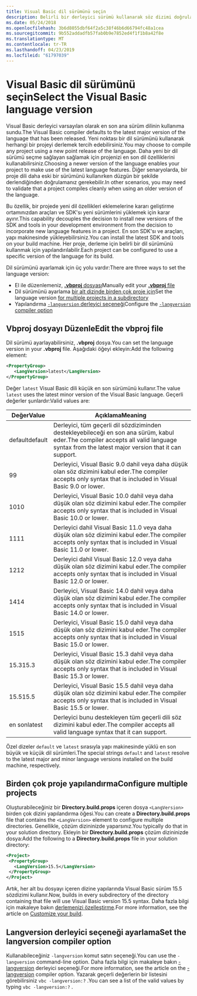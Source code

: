 ```yaml
---
title: Visual Basic dil sürümünü seçin
description: Belirli bir derleyici sürümü kullanarak söz dizimi doğrulama gerçekleştirmek için derleyicinin yapılandırın.
ms.date: 05/24/2018
ms.openlocfilehash: 3b6d8055dbf64f2a5c38f46b6d66794fc48a1cea
ms.sourcegitcommit: 9b552addadfb57fab0b9e7852ed4f1f1b8a42f8e
ms.translationtype: MT
ms.contentlocale: tr-TR
ms.lasthandoff: 04/23/2019
ms.locfileid: "61797039"
---
```

# <a name="select-the-visual-basic-language-version"></a><span data-ttu-id="4b820-103">Visual Basic dil sürümünü seçin</span><span class="sxs-lookup"><span data-stu-id="4b820-103">Select the Visual Basic language version</span></span>

<span data-ttu-id="4b820-104">Visual Basic derleyici varsayılan olarak en son ana sürüm dilinin kullanıma sundu.</span><span class="sxs-lookup"><span data-stu-id="4b820-104">The Visual Basic compiler defaults to the latest major version of the language that has been released.</span></span> <span data-ttu-id="4b820-105">Yeni noktası bir dil sürümünü kullanarak herhangi bir projeyi derlemek tercih edebilirsiniz.</span><span class="sxs-lookup"><span data-stu-id="4b820-105">You may choose to compile any project using a new point release of the language.</span></span> <span data-ttu-id="4b820-106">Daha yeni bir dil sürümü seçme sağlayan sağlamak için projenizi en son dil özelliklerini kullanabilirsiniz.</span><span class="sxs-lookup"><span data-stu-id="4b820-106">Choosing a newer version of the language enables your project to make use of the latest language features.</span></span> <span data-ttu-id="4b820-107">Diğer senaryolarda, bir proje dili daha eski bir sürümünü kullanırken düzgün bir şekilde derlendiğinden doğrulamanız gerekebilir.</span><span class="sxs-lookup"><span data-stu-id="4b820-107">In other scenarios, you may need to validate that a project compiles cleanly when using an older version of the language.</span></span>

<span data-ttu-id="4b820-108">Bu özellik, bir projede yeni dil özellikleri eklemelerine kararı geliştirme ortamınızdan araçları ve SDK'sı yeni sürümlerini yüklemek için karar ayırır.</span><span class="sxs-lookup"><span data-stu-id="4b820-108">This capability decouples the decision to install new versions of the SDK and tools in your development environment from the decision to incorporate new language features in a project.</span></span> <span data-ttu-id="4b820-109">En son SDK'sı ve araçları, yapı makinesinde yükleyebilirsiniz.</span><span class="sxs-lookup"><span data-stu-id="4b820-109">You can install the latest SDK and tools on your build machine.</span></span> <span data-ttu-id="4b820-110">Her proje, derleme için belirli bir dil sürümünü kullanmak için yapılandırılabilir.</span><span class="sxs-lookup"><span data-stu-id="4b820-110">Each project can be configured to use a specific version of the language for its build.</span></span>

<span data-ttu-id="4b820-111">Dil sürümünü ayarlamak için üç yolu vardır:</span><span class="sxs-lookup"><span data-stu-id="4b820-111">There are three ways to set the language version:</span></span>

- <span data-ttu-id="4b820-112">El ile düzenlemeniz, [ **.vbproj** dosyası](#edit-the-vbproj-file)</span><span class="sxs-lookup"><span data-stu-id="4b820-112">Manually edit your [**.vbproj** file](#edit-the-vbproj-file)</span></span>
- <span data-ttu-id="4b820-113">Dil sürümünü ayarlama [bir alt dizinde birden çok proje için](#configure-multiple-projects)</span><span class="sxs-lookup"><span data-stu-id="4b820-113">Set the language version [for multiple projects in a subdirectory](#configure-multiple-projects)</span></span>
- <span data-ttu-id="4b820-114">Yapılandırma [ `-langversion` derleyici seçeneği](#set-the-langversion-compiler-option)</span><span class="sxs-lookup"><span data-stu-id="4b820-114">Configure the [`-langversion` compiler option](#set-the-langversion-compiler-option)</span></span>

## <a name="edit-the-vbproj-file"></a><span data-ttu-id="4b820-115">Vbproj dosyayı Düzenle</span><span class="sxs-lookup"><span data-stu-id="4b820-115">Edit the vbproj file</span></span>

<span data-ttu-id="4b820-116">Dil sürümü ayarlayabilirsiniz, **.vbproj** dosya.</span><span class="sxs-lookup"><span data-stu-id="4b820-116">You can set the language version in your **.vbproj** file.</span></span> <span data-ttu-id="4b820-117">Aşağıdaki öğeyi ekleyin:</span><span class="sxs-lookup"><span data-stu-id="4b820-117">Add the following element:</span></span>

```xml
<PropertyGroup>
   <LangVersion>latest</LangVersion>
</PropertyGroup>
```

<span data-ttu-id="4b820-118">Değer `latest` Visual Basic dili küçük en son sürümünü kullanır.</span><span class="sxs-lookup"><span data-stu-id="4b820-118">The value `latest` uses the latest minor version of the Visual Basic language.</span></span> <span data-ttu-id="4b820-119">Geçerli değerler şunlardır:</span><span class="sxs-lookup"><span data-stu-id="4b820-119">Valid values are:</span></span>

|<span data-ttu-id="4b820-120">Değer</span><span class="sxs-lookup"><span data-stu-id="4b820-120">Value</span></span>|<span data-ttu-id="4b820-121">Açıklama</span><span class="sxs-lookup"><span data-stu-id="4b820-121">Meaning</span></span>|
|------------|-------------|
|<span data-ttu-id="4b820-122">default</span><span class="sxs-lookup"><span data-stu-id="4b820-122">default</span></span>|<span data-ttu-id="4b820-123">Derleyici, tüm geçerli dil sözdiziminden destekleyebileceği en son ana sürüm, kabul eder.</span><span class="sxs-lookup"><span data-stu-id="4b820-123">The compiler accepts all valid language syntax from the latest major version that it can support.</span></span>|
|<span data-ttu-id="4b820-124">9</span><span class="sxs-lookup"><span data-stu-id="4b820-124">9</span></span>|<span data-ttu-id="4b820-125">Derleyici, Visual Basic 9.0 dahil veya daha düşük olan söz dizimini kabul eder.</span><span class="sxs-lookup"><span data-stu-id="4b820-125">The compiler accepts only syntax that is included in Visual Basic 9.0 or lower.</span></span>|
|<span data-ttu-id="4b820-126">10</span><span class="sxs-lookup"><span data-stu-id="4b820-126">10</span></span>|<span data-ttu-id="4b820-127">Derleyici, Visual Basic 10.0 dahil veya daha düşük olan söz dizimini kabul eder.</span><span class="sxs-lookup"><span data-stu-id="4b820-127">The compiler accepts only syntax that is included in Visual Basic 10.0 or lower.</span></span>|
|<span data-ttu-id="4b820-128">11</span><span class="sxs-lookup"><span data-stu-id="4b820-128">11</span></span>|<span data-ttu-id="4b820-129">Derleyici dahil Visual Basic 11.0 veya daha düşük olan söz dizimini kabul eder.</span><span class="sxs-lookup"><span data-stu-id="4b820-129">The compiler accepts only syntax that is included in Visual Basic 11.0 or lower.</span></span>|
|<span data-ttu-id="4b820-130">12</span><span class="sxs-lookup"><span data-stu-id="4b820-130">12</span></span>|<span data-ttu-id="4b820-131">Derleyici dahil Visual Basic 12.0 veya daha düşük olan söz dizimini kabul eder.</span><span class="sxs-lookup"><span data-stu-id="4b820-131">The compiler accepts only syntax that is included in Visual Basic 12.0 or lower.</span></span>|
|<span data-ttu-id="4b820-132">14</span><span class="sxs-lookup"><span data-stu-id="4b820-132">14</span></span>|<span data-ttu-id="4b820-133">Derleyici, Visual Basic 14.0 dahil veya daha düşük olan söz dizimini kabul eder.</span><span class="sxs-lookup"><span data-stu-id="4b820-133">The compiler accepts only syntax that is included in Visual Basic 14.0 or lower.</span></span>|
|<span data-ttu-id="4b820-134">15</span><span class="sxs-lookup"><span data-stu-id="4b820-134">15</span></span>|<span data-ttu-id="4b820-135">Derleyici, Visual Basic 15.0 dahil veya daha düşük olan söz dizimini kabul eder.</span><span class="sxs-lookup"><span data-stu-id="4b820-135">The compiler accepts only syntax that is included in Visual Basic 15.0 or lower.</span></span>|
|<span data-ttu-id="4b820-136">15.3</span><span class="sxs-lookup"><span data-stu-id="4b820-136">15.3</span></span>|<span data-ttu-id="4b820-137">Derleyici, Visual Basic 15.3 dahil veya daha düşük olan söz dizimini kabul eder.</span><span class="sxs-lookup"><span data-stu-id="4b820-137">The compiler accepts only syntax that is included in Visual Basic 15.3 or lower.</span></span>|
|<span data-ttu-id="4b820-138">15.5</span><span class="sxs-lookup"><span data-stu-id="4b820-138">15.5</span></span>|<span data-ttu-id="4b820-139">Derleyici, Visual Basic 15.5 dahil veya daha düşük olan söz dizimini kabul eder.</span><span class="sxs-lookup"><span data-stu-id="4b820-139">The compiler accepts only syntax that is included in Visual Basic 15.5 or lower.</span></span>|
|<span data-ttu-id="4b820-140">en son</span><span class="sxs-lookup"><span data-stu-id="4b820-140">latest</span></span>|<span data-ttu-id="4b820-141">Derleyici bunu destekleyen tüm geçerli dili söz dizimini kabul eder.</span><span class="sxs-lookup"><span data-stu-id="4b820-141">The compiler accepts all valid language syntax that it can support.</span></span>|

<span data-ttu-id="4b820-142">Özel dizeler `default` ve `latest` sırasıyla yapı makinesinde yüklü en son büyük ve küçük dil sürümleri.</span><span class="sxs-lookup"><span data-stu-id="4b820-142">The special strings `default` and `latest` resolve to the latest major and minor language versions installed on the build machine, respectively.</span></span>

## <a name="configure-multiple-projects"></a><span data-ttu-id="4b820-143">Birden çok proje yapılandırma</span><span class="sxs-lookup"><span data-stu-id="4b820-143">Configure multiple projects</span></span>

<span data-ttu-id="4b820-144">Oluşturabileceğiniz bir **Directory.build.props** içeren dosya `<LangVersion>` birden çok dizini yapılandırma öğesi.</span><span class="sxs-lookup"><span data-stu-id="4b820-144">You can create a **Directory.build.props** file that contains the `<LangVersion>` element to configure multiple directories.</span></span> <span data-ttu-id="4b820-145">Genellikle, çözüm dizininizde yaparsınız.</span><span class="sxs-lookup"><span data-stu-id="4b820-145">You typically do that in your solution directory.</span></span> <span data-ttu-id="4b820-146">Ekleyin bir **Directory.build.props** çözüm dizininizde dosya:</span><span class="sxs-lookup"><span data-stu-id="4b820-146">Add the following to a **Directory.build.props** file in your solution directory:</span></span>

```xml
<Project>
 <PropertyGroup>
   <LangVersion>15.5</LangVersion>
 </PropertyGroup>
</Project>
```

<span data-ttu-id="4b820-147">Artık, her alt bu dosyayı içeren dizine yapılarında Visual Basic sürüm 15.5 sözdizimi kullanır.</span><span class="sxs-lookup"><span data-stu-id="4b820-147">Now, builds in every subdirectory of the directory containing that file will use Visual Basic version 15.5 syntax.</span></span> <span data-ttu-id="4b820-148">Daha fazla bilgi için makaleye bakın [derlemenizi özelleştirme](/visualstudio/msbuild/customize-your-build).</span><span class="sxs-lookup"><span data-stu-id="4b820-148">For more information, see the article on [Customize your build](/visualstudio/msbuild/customize-your-build).</span></span>

## <a name="set-the-langversion-compiler-option"></a><span data-ttu-id="4b820-149">Langversion derleyici seçeneği ayarlama</span><span class="sxs-lookup"><span data-stu-id="4b820-149">Set the langversion compiler option</span></span>

<span data-ttu-id="4b820-150">Kullanabileceğiniz `-langversion` komut satırı seçeneği.</span><span class="sxs-lookup"><span data-stu-id="4b820-150">You can use the `-langversion` command-line option.</span></span> <span data-ttu-id="4b820-151">Daha fazla bilgi için makaleye bakın [- langversion](../reference/command-line-compiler/langversion.md) derleyici seçeneği.</span><span class="sxs-lookup"><span data-stu-id="4b820-151">For more information, see the article on the [-langversion](../reference/command-line-compiler/langversion.md) compiler option.</span></span> <span data-ttu-id="4b820-152">Yazarak geçerli değerlerin bir listesini görebilirsiniz `vbc -langversion:?` .</span><span class="sxs-lookup"><span data-stu-id="4b820-152">You can see a list of the valid values by typing  `vbc -langversion:?` .</span></span>
